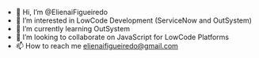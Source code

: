 - 👋 Hi, I’m @ElienaiFigueiredo
- 👀 I’m interested in LowCode Development (ServiceNow and OutSystem)
- 🌱 I’m currently learning OutSystem
- 💞️ I’m looking to collaborate on JavaScript for LowCode Platforms
- 📫 How to reach me elienaifigueiredo@gmail.com

<!---
ElienaiFigueiredo/ElienaiFigueiredo is a ✨ special ✨ repository because its `README.md` (this file) appears on your GitHub profile.
You can click the Preview link to take a look at your changes.
--->
